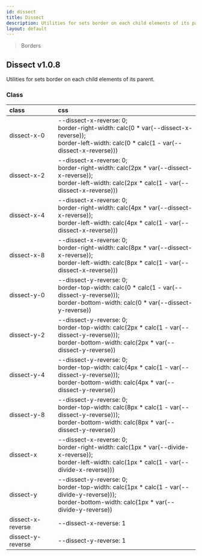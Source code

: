 ```yaml
---
id: dissect
title: Dissect
description: Utilities for sets border on each child elements of its parent.
layout: default
---
```


> Borders

## Dissect <span class="ml-1 px-2 py-1 text-sm text-gray-600 bg-gray-300">v1.0.8</span>

Utilities for sets border on each child elements of its parent.

### Class

| <span class="px-3 py-1 text-white bg-charcoal-100 rounded-full">class</span> | <span class="px-3 py-1 text-white bg-charcoal-100 rounded-full">css</span> |
|:--|:--|
| dissect-x-0 | --dissect-x-reverse: 0; <br> border-right-width: calc(0 * var(--dissect-x-reverse)); <br> border-left-width: calc(0 * calc(1 - var(--dissect-x-reverse))) |
| dissect-x-2 | --dissect-x-reverse: 0; <br> border-right-width: calc(2px * var(--dissect-x-reverse)); <br> border-left-width: calc(2px * calc(1 - var(--dissect-x-reverse))) |
| dissect-x-4 | --dissect-x-reverse: 0; <br> border-right-width: calc(4px * var(--dissect-x-reverse)); <br> border-left-width: calc(4px * calc(1 - var(--dissect-x-reverse))) |
| dissect-x-8 | --dissect-x-reverse: 0; <br> border-right-width: calc(8px * var(--dissect-x-reverse)); <br> border-left-width: calc(8px * calc(1 - var(--dissect-x-reverse))) |
| dissect-y-0 | --dissect-y-reverse: 0; <br> border-top-width: calc(0 * calc(1 - var(--dissect-y-reverse))); <br> border-bottom-width: calc(0 * var(--dissect-y-reverse)) |
| dissect-y-2 | --dissect-y-reverse: 0; <br> border-top-width: calc(2px * calc(1 - var(--dissect-y-reverse))); <br> border-bottom-width: calc(2px * var(--dissect-y-reverse)) |
| dissect-y-4 | --dissect-y-reverse: 0; <br> border-top-width: calc(4px * calc(1 - var(--dissect-y-reverse))); <br> border-bottom-width: calc(4px * var(--dissect-y-reverse)) |
| dissect-y-8 | --dissect-y-reverse: 0; <br> border-top-width: calc(8px * calc(1 - var(--dissect-y-reverse))); <br> border-bottom-width: calc(8px * var(--dissect-y-reverse)) |
| dissect-x | --dissect-x-reverse: 0; <br> border-right-width: calc(1px * var(--divide-x-reverse)); <br> border-left-width: calc(1px * calc(1 - var(--divide-x-reverse))) |
| dissect-y | --dissect-y-reverse: 0; <br> border-top-width: calc(1px * calc(1 - var(--divide-y-reverse))); <br> border-bottom-width: calc(1px * var(--divide-y-reverse)) |
| dissect-x-reverse | --dissect-x-reverse: 1 |
| dissect-y-reverse | --dissect-y-reverse: 1 |
